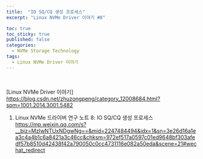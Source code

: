 ```yaml
---
title:  "IO SQ/CQ 생성 프로세스"
excerpt: "Linux NVMe Driver 이야기 #8"

toc: true
toc_sticky: true
published: false
categories:
  - NVMe Storage Technology
tags:
  - Linux NVMe Driver 이야기
---
```


<br>

[Linux NVMe Driver 이야기] https://blog.csdn.net/zhuzongpeng/category_12008684.html?spm=1001.2014.3001.5482
1. Linux NVMe 드라이버 연구 노트 8: IO SQ/CQ 생성 프로세스
https://mp.weixin.qq.com/s?__biz=MzIwNTUxNDgwNg==&mid=2247484494&idx=1&sn=3e26d16a1ea3c4a4b1c6a8421a3c46cc&chksm=972ef517a0597c01ed9648bf303afedf57b8510d42438f42a790050c0cc4731116e082a50eda&scene=21#wechat_redirect
